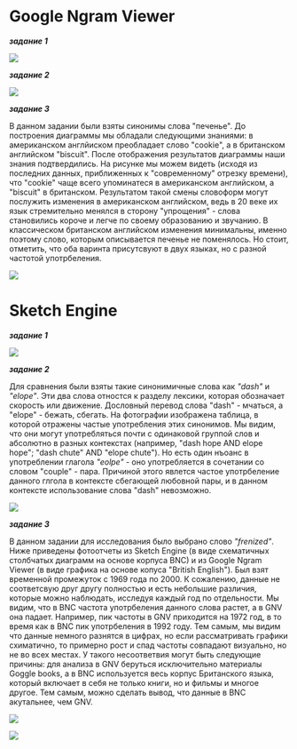 # Google Ngram Viewer
**_задание 1_**

![](https://github.com/snovivi/hw6/blob/master/Снимок%20экрана%202018-03-27%20в%2020.40.03.png)

**_задание 2_**

![](https://github.com/snovivi/hw6/blob/master/Снимок%20экрана%202018-03-27%20в%2022.44.25.png)

**_задание 3_**

В данном задании были взяты синонимы слова "печенье". До построения диаграммы мы обладали следующими знаниями: в американском англйиском преобладает слово "cookie", а в британском английском "biscuit". После отображения результатов диаграммы наши знания подтвердились. На рисунке мы можем видеть (исходя из последних данных, приближенных к "современному" отрезку времени), что "cookie" чаще всего упоминатеся в американском английском, а "biscuit" в британском. Результатом такой смены словоформ могут послужить изменения в американском английском, ведь в 20 веке их язык стремительно менялся в сторону "упрощения" - слова становились короче и легче по своему образованию и звучанию. В классическом британском английском изменения минимальны, именно поэтому слово, которым описывается печенье не поменялось. Но стоит, отметить, что оба варинта присутсвуют в двух языках, но с разной частотой употрбеления. 

![](https://github.com/snovivi/hw6/blob/master/Снимок%20экрана%202018-03-29%20в%2020.04.25.png)

# Sketch Engine
**_задание 1_**

![](https://github.com/snovivi/hw6/blob/master/Снимок%20экрана%202018-03-27%20в%2021.17.18.png)

**_задание 2_**

Для сравнения были взяты такие синонимичные слова как *"dash"* и *"elope"*. Эти два слова отностся к разделу лексики, которая обозначает скорость или движение. Дословный перевод слова "dash" - мчаться, а "elope" - бежать, сбегать. На фотографии изображена таблица, в которой отражены частые употребления этих синонимов. Мы видим, что они могут употребляться почти с одинаковой группой слов и абсолютно в разных контекстах (например, "dash hope AND elope hope"; "dash chute" AND "elope chute"). Но есть один нъоанс в употреблении глагола *"eolpe"* - оно употребляется в сочетании со словом "couple" - пара. Причиной этого явлется частое употрбеление данного глгола в контексте сбегающей любовной пары, и в данном контексте использование слова "dash" невозможно.

![](https://github.com/snovivi/hw6/blob/master/Снимок%20экрана%202018-03-27%20в%2021.25.01.png)

**_задание 3_**

В данном задании для исследования было выбрано слово *"frenized"*. Ниже приведены фотоотчеты из Sketch Engine (в виде схематичных столбчатых диаграмм на основе корпуса BNC) и из Google Ngram Viewer (в виде графика на основе копуса "British English"). Был взят временной промежуток с 1969 года по 2000. К сожалению, данные не соответсвую друг другу полностью и есть небольшие различия, которые можно наблюдать, исследуя каждый год по отдельности. Мы видим, что в BNC частота употрбеления данного слова растет, а в GNV она падает. Например, пик частоты в GNV приходится на 1972 год, в то время как в BNC пик употрбеления в 1992 году. Тем самым, мы видим что данные немного разнятся в цифрах, но если рассматривать графики схиматично, то примерно рост и спад частоты совпадают визуально, но не во всех местах. У такого несоответвия могут быть следующие причины: для анализа в GNV беруться исключительно материалы Goggle books, а в BNC используется весь корпус Британского языка, который включает в себя не только книги, но и фильмы и многое другое. Тем самым, можно сделать вывод, что данные в BNC акутальнее, чем GNV.

![](https://github.com/snovivi/hw6/blob/master/Снимок%20экрана%202018-03-27%20в%2022.17.41.png)

![](https://github.com/snovivi/hw6/blob/master/Снимок%20экрана%202018-03-27%20в%2022.21.20.png)
